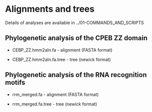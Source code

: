# Alignments and trees

Details of analyses are available in ../01-COMMANDS_AND_SCRIPTS

## Phylogenetic analysis of the CPEB ZZ domain

* CEBP_ZZ.hmm2aln.fa - alignment (FASTA format)

* CEBP_ZZ.hmm2aln.fa.tree - tree (newick format)

## Phylogenetic analysis of the RNA recognition motifs

* rrm_merged.fa - alignment (FASTA format)

* rrm_merged.fa.tree - tree (newick format)

